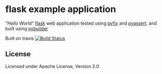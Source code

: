 # flask example application

*"Hello World"*
[flask](http://flask.pocoo.org/) web application
tested using
[pyfix](http://github.com/pyclectic/pyfix)
and
[pyassert](http://github.com/pyclectic/pyassert).
and built using
[pybuilder](http://pybuilder.github.com)

Built on travis
[![Build Status](https://secure.travis-ci.org/pycletic/flask-example.png?branch=master)](http://travis-ci.org/pycletic/flask-example)

## License

Licensed under Apache License, Version 2.0
